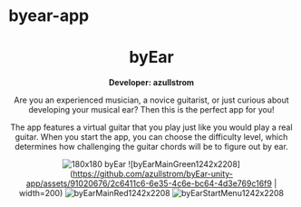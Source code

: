 # byear-app

<div align="center">
  <h1>byEar</h1>
    
  <b>Developer: azullstrom</b>

  <p>
  Are you an experienced musician, a novice guitarist, or just curious about developing your musical ear? Then this is the perfect app for you!
  
  The app features a virtual guitar that you play just like you would play a real guitar. When you start the app, you can choose the difficulty level, which determines how challenging the guitar chords will be to figure out by ear.
  </p>

  ![180x180 byEar](https://github.com/azullstrom/byEar-unity-app/assets/91020676/d7ad4390-f18b-4271-a3c3-f9b75c80761b)
  ![byEarMainGreen1242x2208](https://github.com/azullstrom/byEar-unity-app/assets/91020676/2c6411c6-6e35-4c6e-bc64-4d3e769c16f9 | width=200) 
  ![byEarMainRed1242x2208](https://github.com/azullstrom/byEar-unity-app/assets/91020676/c711749e-f2c2-450b-9aa7-5b7b3b6fae6a)
  ![byEarStartMenu1242x2208](https://github.com/azullstrom/byEar-unity-app/assets/91020676/334d570d-f72d-448b-b83b-9a19f9f7299f)

</div>
